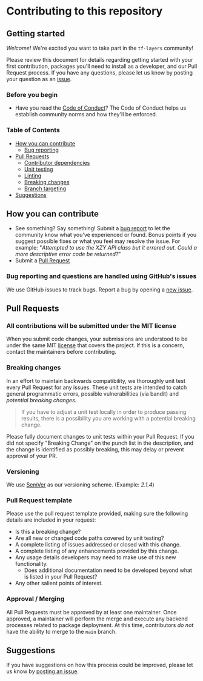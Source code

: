 # Contributing to this repository

## Getting started

_Welcome!_ We're excited you want to take part in the `tf-layers` community!

Please review this document for details regarding getting started with your first contribution, packages you'll need to install as a developer, and our Pull Request process. If you have any questions, please let us know by
posting your question as an [issue](https://github.com/CrowdStrike/tf-layers/issues/new).

### Before you begin

* Have you read the [Code of Conduct](CODE_OF_CONDUCT.md)? The Code of Conduct helps us establish community norms and how they'll be enforced.

### Table of Contents

* [How you can contribute](#how-you-can-contribute)
  * [Bug reporting](#bug-reporting-and-questions-are-handled-using-githubs-issues)
* [Pull Requests](#pull-requests)
  * [Contributor dependencies](#additional-contributor-package-requirements)
  * [Unit testing](#unit-testing--code-coverage)
  * [Linting](#linting)
  * [Breaking changes](#breaking-changes)
  * [Branch targeting](#branch-targeting)
* [Suggestions](#suggestions)

## How you can contribute

* See something? Say something! Submit a [bug report](https://github.com/CrowdStrike/tf-layers/issues) to let the community know what you've experienced or found. Bonus points if you suggest possible fixes or what you feel may resolve the issue. For example: "_Attempted to use the XZY API class but it errored out. Could a more descriptive error code be returned?_"
* Submit a [Pull Request](#pull-requests)

### Bug reporting and questions are handled using GitHub's issues

We use GitHub issues to track bugs. Report a bug by opening a [new issue](https://github.com/CrowdStrike/tf-layers/issues).

## Pull Requests

### All contributions will be submitted under the MIT license

When you submit code changes, your submissions are understood to be under the same MIT [license](LICENSE) that covers the project.
If this is a concern, contact the maintainers before contributing.

### Breaking changes

In an effort to maintain backwards compatibility, we thoroughly unit test every Pull Request for any issues. These unit tests are intended to catch general programmatic errors, possible vulnerabilities (via bandit) and _potential breaking changes_.

> If you have to adjust a unit test locally in order to produce passing results, there is a possibility you are working with a potential breaking change.

Please fully document changes to unit tests within your Pull Request. If you did not specify "Breaking Change" on the punch list in the description, and the change is identified as possibly breaking, this may delay or prevent approval of your PR.

### Versioning

We use [SemVer](https://semver.org/) as our versioning scheme. (Example: _2.1.4_)

### Pull Request template

Please use the pull request template provided, making sure the following details are included in your request:

* Is this a breaking change?
* Are all new or changed code paths covered by unit testing?
* A complete listing of issues addressed or closed with this change.
* A complete listing of any enhancements provided by this change.
* Any usage details developers may need to make use of this new functionality.
  * Does additional documentation need to be developed beyond what is listed in your Pull Request?
* Any other salient points of interest.

### Approval / Merging

All Pull Requests must be approved by at least one maintainer. Once approved, a maintainer will perform the merge and execute any backend
processes related to package deployment. At this time, contributors _do not_ have the ability to merge to the `main` branch.

## Suggestions

If you have suggestions on how this process could be improved, please let us know by [posting an issue](https://github.com/CrowdStrike/tf-layers/issues).
